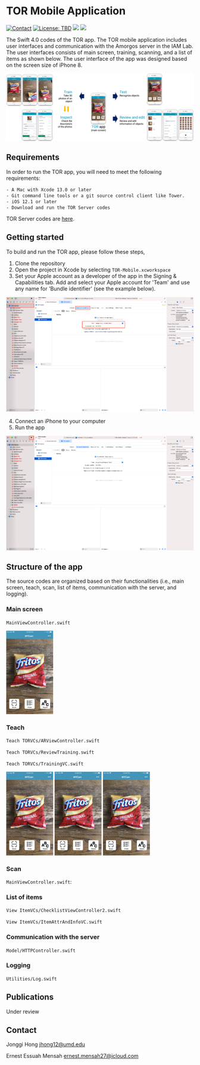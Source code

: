 # TOR Mobile Application
<a href="https://jonggi.github.io"><img src="https://img.shields.io/badge/contact-Jonggi Hong-blue.svg?style=flat" alt="Contact"/></a>
<a href="LICENSE.md"><img src="https://img.shields.io/badge/license-TBD-red.svg?style=flat" alt="License: TBD"/></a>
<img src="https://img.shields.io/badge/platform-ios-green"/> 
<img src="https://img.shields.io/badge/language-swift 4.0-lightblue"/>

The Swift 4.0 codes of the TOR app. The TOR mobile application includes user interfaces and communication with the Amorgos server in the IAM Lab.
The user interfaces consists of main screen, training, scanning, and a list of items as shown below. The user interface of the app was designed based on the screen size of iPhone 8.

<p align="center">
  <img src="Docs/overview.jpg" alt="Overview of the TOR app">
</p>

## Requirements
In order to run the TOR app, you will need to meet the following requirements:
```
- A Mac with Xcode 13.0 or later
- Git command line tools or a git source control client like Tower. 
- iOS 12.1 or later
- Download and run the TOR Server codes
```
TOR Server codes are [here](https://github.com/IAMLabUMD/TORApp-Server).

## Getting started
To build and run the TOR app, please follow these steps,
1. Clone the repository
2. Open the project in Xcode by selecting `TOR-Mobile.xcworkspace`
3. Set your Apple account as a developer of the app in the Signing & Capabilities tab. Add and select your Apple account for 'Team' and use any name for 'Bundle identifier' (see the example below).

<p align="center">
  <img src="Docs/signing.png" alt="Signing and capabilities">
</p>

4. Connect an iPhone to your computer
5. Run the app

<p align="center">
  <img src="Docs/run.png" alt="Signing and capabilities">
</p>

## Structure of the app
The source codes are organized based on their functionalities (i.e., main screen, teach, scan, list of items, communication with the server, and logging). 

### Main screen
`MainViewController.swift`

<img src="Docs/Screenshots/main.PNG" width="25%" alt="main screen">

 


### Teach



`Teach TORVCs/ARViewController.swift`

`Teach TORVCs/ReviewTraining.swift`

`Teach TORVCs/TrainingVC.swift`

<img src="Docs/Screenshots/main.PNG" width="25%" alt="main screen"> <img src="Docs/Screenshots/main.PNG" width="25%" alt="main screen"> <img src="Docs/Screenshots/main.PNG" width="25%" alt="main screen">

### Scan
`MainViewController.swift`: 

### List of items
`View ItemVCs/ChecklistViewController2.swift`

`View ItemVCs/ItemAttrAndInfoVC.swift`

### Communication with the server
`Model/HTTPController.swift`

### Logging
`Utilities/Log.swift`

## Publications
Under review

## Contact
Jonggi Hong <jhong12@umd.edu>

Ernest Essuah Mensah <ernest.mensah27@icloud.com>